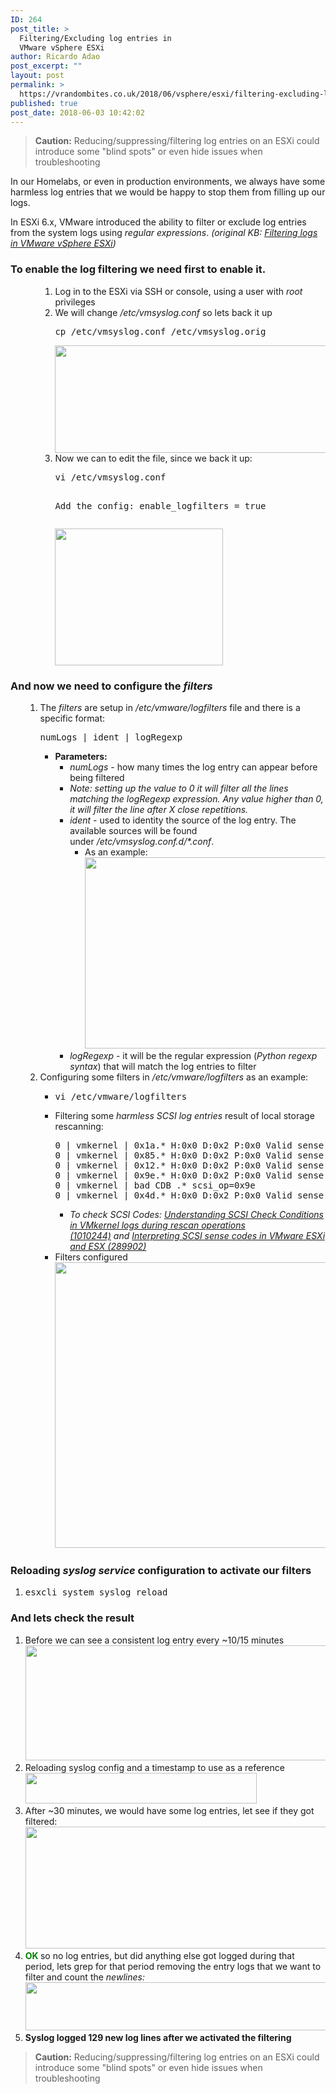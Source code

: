 ```yaml
---
ID: 264
post_title: >
  Filtering/Excluding log entries in
  VMware vSphere ESXi
author: Ricardo Adao
post_excerpt: ""
layout: post
permalink: >
  https://vrandombites.co.uk/2018/06/vsphere/esxi/filtering-excluding-log-entries-esxi/
published: true
post_date: 2018-06-03 10:42:02
---
```

<blockquote><strong>Caution:</strong> Reducing/suppressing/filtering log entries on an ESXi could introduce some "blind spots" or even hide issues when troubleshooting</blockquote>
In our Homelabs, or even in production environments, we always have some harmless log entries that we would be happy to stop them from filling up our logs.

In ESXi 6.x, VMware introduced the ability to filter or exclude log entries from the system logs using <em>regular expressions</em>.<em> (original KB: <a class="uiOutputURL" dir="ltr" title="" href="https://kb.vmware.com/kb/2118562" target="_blank" rel="noopener" data-aura-rendered-by="11:135;a" data-aura-class="uiOutputURL" data-interactive-lib-uid="6">Filtering logs in VMware vSphere ESXi</a>)</em>
<h3>To enable the log filtering we need first to enable it.</h3>
<ol>
 	<li style="list-style-type: none;">
<ol>
 	<li style="list-style-type: none;">
<ol>
 	<li>Log in to the ESXi via SSH or console, using a user with <em>root</em> privileges</li>
 	<li>We will change <em>/etc/vmsyslog.conf</em> so lets back it up
<pre lang="bash">cp /etc/vmsyslog.conf /etc/vmsyslog.orig</pre>
<a href="https://vrandombites.co.uk/wp-content/uploads/2018/06/filtering-excluding-backup-vmsyslog.png"><img class="size-full wp-image-307 alignnone" src="https://vrandombites.co.uk/wp-content/uploads/2018/06/filtering-excluding-backup-vmsyslog.png" alt="" width="512" height="172" /></a></li>
 	<li>Now we can to edit the file, since we back it up:
<pre lang="bash">vi /etc/vmsyslog.conf

Add the config:
   enable_logfilters = true</pre>
<a href="https://vrandombites.co.uk/wp-content/uploads/2018/06/filtering-excluding-backup-vmsyslog.edited.png"><img class="size-full wp-image-311 alignnone" src="https://vrandombites.co.uk/wp-content/uploads/2018/06/filtering-excluding-backup-vmsyslog.edited.png" alt="" width="269" height="219" /></a></li>
</ol>
</li>
</ol>
</li>
</ol>
<h3>And now we need to configure the <em>filters</em></h3>
<ol>
 	<li style="list-style-type: none;">
<ol>
 	<li>The <em>filters</em> are setup in <em>/etc/vmware/logfilters</em> file and there is a specific format:
<pre lang="bash">numLogs | ident | logRegexp</pre>
<ul>
 	<li><strong>Parameters:</strong>
<ul>
 	<li><em>numLogs</em> - how many times the log entry can appear before being filtered</li>
 	<li><em>Note: setting up the value to 0 it will filter all the lines matching the logRegexp expression. Any value higher than 0, it will filter the line after X close repetitions.</em></li>
 	<li><em>ident</em> - used to identity the source of the log entry. The available sources will be found under <em>/etc/vmsyslog.conf.d/*.conf</em>.
<ul>
 	<li>As an example:
<a href="https://vrandombites.co.uk/wp-content/uploads/2018/06/filtering-excluding-vmsyslog-vmkernelconf.png"><img class="size-full wp-image-323 alignnone" src="https://vrandombites.co.uk/wp-content/uploads/2018/06/filtering-excluding-vmsyslog-vmkernelconf.png" alt="" width="435" height="306" /></a></li>
</ul>
</li>
 	<li><em>logRegexp </em>- it will be the regular expression (<em>Python regexp syntax</em>) that will match the log entries to filter</li>
</ul>
</li>
</ul>
</li>
 	<li>Configuring some filters in <em>/etc/vmware/logfilters</em> as an example:
<ul>
 	<li>
<pre lang="bash">vi /etc/vmware/logfilters</pre>
</li>
 	<li>Filtering some <em>harmless SCSI log entries </em>result of local storage rescanning:
<pre lang="python">0 | vmkernel | 0x1a.* H:0x0 D:0x2 P:0x0 Valid sense data: 0x5 0x2[04] 0x0
0 | vmkernel | 0x85.* H:0x0 D:0x2 P:0x0 Valid sense data: 0x5 0x20 0x0
0 | vmkernel | 0x12.* H:0x0 D:0x2 P:0x0 Valid sense data: 0x5 0x24 0x0
0 | vmkernel | 0x9e.* H:0x0 D:0x2 P:0x0 Valid sense data: 0x5 0x20 0x0
0 | vmkernel | bad CDB .* scsi_op=0x9e
0 | vmkernel | 0x4d.* H:0x0 D:0x2 P:0x0 Valid sense data: 0x5 0x20 0x0</pre>
<ul>
 	<li><em>To check SCSI Codes: <a href="https://kb.vmware.com/kb/1010244">Understanding SCSI Check Conditions in VMkernel logs during rescan operations (1010244)</a> and <a href="https://kb.vmware.com/kb/289902">Interpreting SCSI sense codes in VMware ESXi and ESX (289902)</a></em></li>
</ul>
</li>
 	<li>Filters configured
<a href="https://vrandombites.co.uk/wp-content/uploads/2018/06/filtering-excluding-vmsyslog-logfilters-example.png"><img class="size-full wp-image-344 alignnone" src="https://vrandombites.co.uk/wp-content/uploads/2018/06/filtering-excluding-vmsyslog-logfilters-example.png" alt="" width="558" height="457" /></a></li>
</ul>
</li>
</ol>
</li>
</ol>
<h3>Reloading <em>syslog service</em> configuration to activate our filters</h3>
<ol>
 	<li>
<pre lang="bash">esxcli system syslog reload</pre>
</li>
</ol>
<h3>And lets check the result</h3>
<ol>
 	<li>Before we can see a consistent log entry every ~10/15 minutes
<a href="https://vrandombites.co.uk/wp-content/uploads/2018/06/filtering-excluding-before.png"><img class="alignnone size-full wp-image-360" src="https://vrandombites.co.uk/wp-content/uploads/2018/06/filtering-excluding-before.png" alt="" width="1641" height="184" /></a></li>
 	<li>Reloading syslog config and a timestamp to use as a reference
<a href="https://vrandombites.co.uk/wp-content/uploads/2018/06/filtering-excluding-test-reload.png"><img class="alignnone size-full wp-image-362" src="https://vrandombites.co.uk/wp-content/uploads/2018/06/filtering-excluding-test-reload.png" alt="" width="370" height="49" /></a></li>
 	<li>After ~30 minutes, we would have some log entries, let see if they got filtered:
<a href="https://vrandombites.co.uk/wp-content/uploads/2018/06/filtering-excluding-after-corrected.png"><img class="alignnone size-full wp-image-369" src="https://vrandombites.co.uk/wp-content/uploads/2018/06/filtering-excluding-after-corrected.png" alt="" width="1639" height="195" /></a></li>
 	<li><span style="color: #008000;"><strong>OK </strong></span> so no log entries, but did anything else got logged during that period, lets grep for that period removing the entry logs that we want to filter and count the <em>newlines:</em>
<a href="https://vrandombites.co.uk/wp-content/uploads/2018/06/filtering-excluding-after-logcount-notfiltered-corrected.png"><img class="alignnone wp-image-372 size-full" src="https://vrandombites.co.uk/wp-content/uploads/2018/06/filtering-excluding-after-logcount-notfiltered-corrected.png" alt="" width="1052" height="77" /></a></li>
 	<li><strong>Syslog logged 129 new log lines after we activated the filtering
</strong></li>
</ol>
<blockquote><strong>Caution:</strong> Reducing/suppressing/filtering log entries on an ESXi could introduce some "blind spots" or even hide issues when troubleshooting</blockquote>